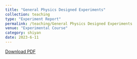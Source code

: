 ```yaml
---
title: "General Physics Designed Experiments"
collection: teaching
type: "Experiment Report"
permalink: /teaching/General Physics Designed Experiments
venue: "Experimental Course"
category: shiyan
date: 2023-6-11
---
```


[Download PDF](http://ShangrunLu666.github.io/files/基础物理设计实验.pdf)
